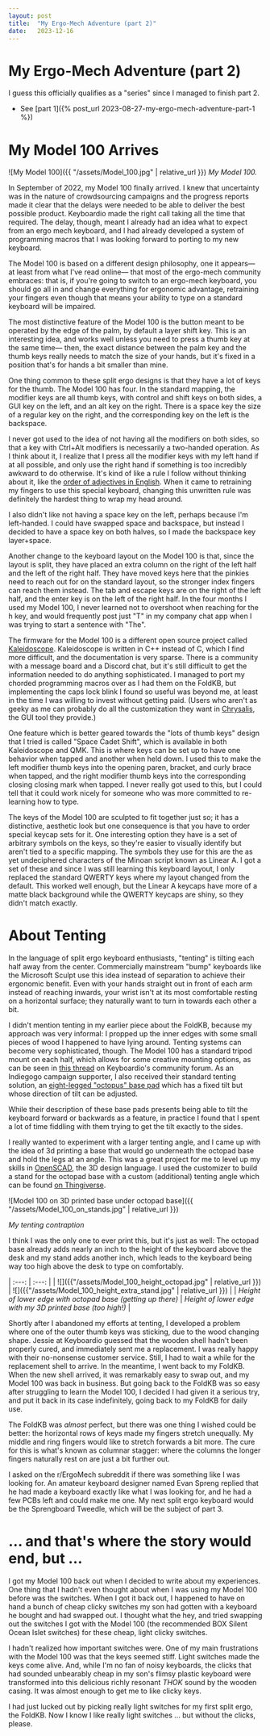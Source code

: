 ```yaml
---
layout: post
title:  "My Ergo-Mech Adventure (part 2)"
date:   2023-12-16
---
```


# My Ergo-Mech Adventure (part 2)

I guess this officially qualifies as a "series" since I managed to finish part 2.
* See [part 1]({% post_url 2023-08-27-my-ergo-mech-adventure-part-1 %})

# My Model 100 Arrives

![My Model 100]({{ "/assets/Model_100.jpg" | relative_url }})
_My Model 100._

In September of 2022, my Model 100 finally arrived. I knew that uncertainty was in the nature of crowdsourcing campaigns and the progress reports made it clear that the delays were needed to be able to deliver the best possible product. Keyboardio made the right call taking all the time that required. The delay, though, meant I already had an idea what to expect from an ergo mech keyboard, and I had already developed a system of programming macros that I was looking forward to porting to my new keyboard.

The Model 100 is based on a different design philosophy, one it appears— at least from what I've read online— that most of the ergo-mech community embraces: that is, if you're going to switch to an ergo-mech keyboard, you should go all in and change everything for ergonomic advantage, retraining your fingers even though that means your ability to type on a standard keyboard will be impaired.

The most distinctive feature of the Model 100 is the button meant to be operated by the edge of the palm, by default a layer shift key. This is an interesting idea, and works well unless you need to press a thumb key at the same time— then, the exact distance between the palm key and the thumb keys really needs to match the size of your hands, but it's fixed in a position that's for hands a bit smaller than mine.

One thing common to these split ergo designs is that they have a lot of keys for the thumb. The Model 100 has four. In the standard mapping, the modifier keys are all thumb keys, with control and shift keys on both sides, a GUI key on the left, and an alt key on the right. There is a space key the size of a regular key on the right, and the corresponding key on the left is the backspace.

I never got used to the idea of not having all the modifiers on both sides, so that a key with Ctrl+Alt modifiers is necessarily a two-handed operation. As I think about it, I realize that I press all the modifier keys with my left hand if at all possible, and only use the right hand if something is too incredibly awkward to do otherwise. It's kind of like a rule I follow without thinking about it, like the [order of adjectives in English](https://www.bbc.com/culture/article/20160908-the-language-rules-we-know-but-dont-know-we-know). When it came to retraining my fingers to use this special keyboard, changing this unwritten rule was definitely the hardest thing to wrap my head around.

I also didn't like not having a space key on the left, perhaps because I'm left-handed. I could have swapped space and backspace, but instead I decided to have a space key on both halves, so I made the backspace key layer+space.

Another change to the keyboard layout on the Model 100 is that, since the layout is split, they have placed an extra column on the right of the left half and the left of the right half. They have moved keys here that the pinkies need to reach out for on the standard layout, so the stronger index fingers can reach them instead. The tab and escape keys are on the right of the left half, and the enter key is on the left of the right half. In the four months I used my Model 100, I never learned not to overshoot when reaching for the h key, and would frequently post just "T" in my company chat app when I was trying to start a sentence with "The".

The firmware for the Model 100 is a different open source project called [Kaleidoscope](https://github.com/keyboardio/Kaleidoscope). Kaleidoscope is written in C++ instead of C, which I find more difficult, and the documentation is very sparse. There is a community with a message board and a Discord chat, but it's still difficult to get the information needed to do anything sophisticated. I managed to port my chorded programming macros over as I had them on the FoldKB, but implementing the caps lock blink I found so useful was beyond me, at least in the time I was willing to invest without getting paid. (Users who aren't as geeky as me can probably do all the customization they want in [Chrysalis](https://github.com/keyboardio/Chrysalis#readme), the GUI tool they provide.)

One feature which is better geared towards the "lots of thumb keys" design that I tried is called "Space Cadet Shift", which is available in both Kaleidoscope and QMK. This is where keys can be set up to have one behavior when tapped and another when held down. I used this to make the left modifier thumb keys into the opening paren, bracket, and curly brace when tapped, and the right modifier thumb keys into the corresponding closing closing mark when tapped. I never really got used to this, but I could tell that it could work nicely for someone who was more committed to re-learning how to type.

The keys of the Model 100 are sculpted to fit together just so; it has a distinctive, aesthetic look but one consequence is that you have to order special keycap sets for it. One interesting option they have is a set of arbitrary symbols on the keys, so they're easier to visually identify but aren't tied to a specific mapping. The symbols they use for this are the as yet undeciphered characters of the Minoan script known as Linear A. I got a set of these and since I was still learning this keyboard layout, I only replaced the standard QWERTY keys where my layout changed from the default. This worked well enough, but the Linear A keycaps have more of a matte black background while the QWERTY keycaps are shiny, so they didn't match exactly.

# About Tenting

In the language of split ergo keyboard enthusiasts, "tenting" is tilting each half away from the center. Commercially mainstream "bump" keyboards like the Microsoft Sculpt use this idea instead of separation to achieve their ergonomic benefit. Even with your hands straight out in front of each arm instead of reaching inwards, your wrist isn't at its most comfortable resting on a horizontal surface; they naturally want to turn in towards each other a bit.

I didn't mention tenting in my earlier piece about the FoldKB, because my approach was very informal: I propped up the inner edges with some small pieces of wood I happened to have lying around. Tenting systems can become very sophisticated, though. The Model 100 has a standard tripod mount on each half, which allows for some creative mounting options, as can be seen in [this thread](https://community.keyboard.io/t/custom-mounts-what-are-your-ideas/495) on Keyboardio's community forum. As an Indiegogo campaign supporter, I also received their standard tenting solution, an [eight-legged "octopus" base pad](https://shop.keyboard.io/products/stand-kit-for-the-keyboardio-model-100) which has a fixed tilt but whose direction of tilt can be adjusted.

While their description of these base pads presents being able to tilt the keyboard forward or backwards as a feature, in practice I found that I spent a lot of time fiddling with them trying to get the tilt exactly to the sides.

I really wanted to experiment with a larger tenting angle, and I came up with the idea of 3d printing a base that would go underneath the octopad base and hold the legs at an angle. This was a great project for me to level up my skills in [OpenSCAD](https://openscad.org/), the 3D design language. I used the customizer to build a stand for the octopad base with a custom (additional) tenting angle which can be found [on Thingiverse](https://www.thingiverse.com/thing:5544774).

![Model 100 on 3D printed base under octopad base]({{ "/assets/Model_100_on_stands.jpg" | relative_url }})

_My tenting contraption_

I think I was the only one to ever print this, but it's just as well: The octopad base already adds nearly an inch to the height of the keyboard above the desk and my stand adds another inch, which leads to the keyboard being way too high above the desk to type on comfortably.

| :---: | :---: |
| ![]({{"/assets/Model_100_height_octopad.jpg" | relative_url }}) | ![]({{"/assets/Model_100_height_extra_stand.jpg" | relative_url }}) |
| _Height of lower edge with octopad base (getting up there)_ | _Height of lower edge with my 3D printed base (too high!)_ |

Shortly after I abandoned my efforts at tenting, I developed a problem where one of the outer thumb keys was sticking, due to the wood changing shape. Jessie at Keyboardio guessed that the wooden shell hadn't been properly cured, and immediately sent me a replacement. I was really happy with their no-nonsense customer service. Still, I had to wait a while for the replacement shell to arrive. In the meantime, I went back to my FoldKB. When the new shell arrived, it was remarkably easy to swap out, and my Model 100 was back in business. But going back to the FoldKB was so easy after struggling to learn the Model 100, I decided I had given it a serious try, and put it back in its case indefinitely, going back to my FoldKB for daily use.

The FoldKB was _almost_ perfect, but there was one thing I wished could be better: the horizontal rows of keys made my fingers stretch unequally. My middle and ring fingers would like to stretch forwards a bit more. The cure for this is what's known as columnar stagger: where the columns the longer fingers naturally rest on are just a bit further out.

I asked on the r/ErgoMech subreddit if there was something like I was looking for. An amateur keyboard designer named Evan Spreng replied that he had made a keyboard exactly like what I was looking for, and he had a few PCBs left and could make me one. My next split ergo keyboard would be the Sprengboard Tweedle, which will be the subject of part 3.
# … and that's where the story would end, but …

I got my Model 100 back out when I decided to write about my experiences. One thing that I hadn't even thought about when I was using my Model 100 before was the switches. When I got it back out, I happened to have on hand a bunch of cheap clicky switches my son had gotten with a keyboard he bought and had swapped out. I thought what the hey, and tried swapping out the switches I got with the Model 100 (the recommended BOX Silent Ocean Islet switches) for these cheap, light clicky switches.

I hadn't realized how important switches were. One of my main frustrations with the Model 100 was that the keys seemed stiff. Light switches made the keys come alive. And, while I'm no fan of noisy keyboards, the clicks that had sounded unbearably cheap in my son's flimsy plastic keyboard were transformed into this delicious richly resonant *THOK* sound by the wooden casing. It was almost enough to get me to like clicky keys.

I had just lucked out by picking really light switches for my first split ergo, the FoldKB. Now I know I like really light switches … but without the clicks, please.
